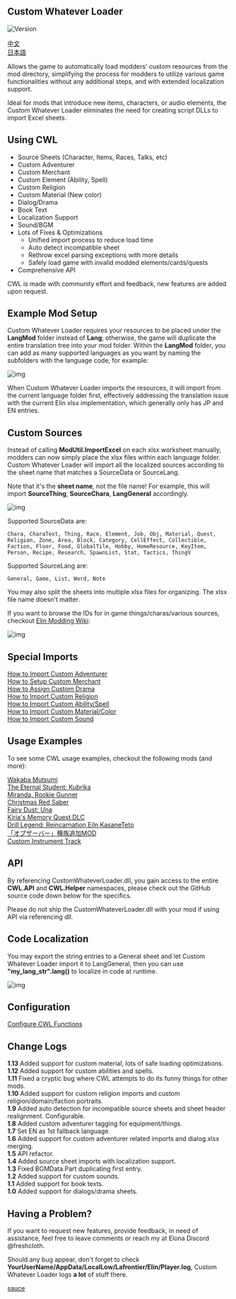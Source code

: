 ## Custom Whatever Loader

![Version](https://img.shields.io/badge/Version-1.16.0-R.svg)

[中文](./README.CN.md)  
[日本語](./README.JP.md)  

Allows the game to automatically load modders' custom resources from the mod directory, simplifying the process for modders to utilize various game functionalities without any additional steps, and with extended localization support.

Ideal for mods that introduce new items, characters, or audio elements, the Custom Whatever Loader eliminates the need for creating script DLLs to import Excel sheets.

## Using CWL

- Source Sheets (Character, Items, Races, Talks, etc)
- Custom Adventurer
- Custom Merchant
- Custom Element (Ability, Spell)
- Custom Religion
- Custom Material (New color)
- Dialog/Drama
- Book Text
- Localization Support 
- Sound/BGM
- Lots of Fixes & Optimizations
    - Unified import process to reduce load time
    - Auto detect incompatible sheet
    - Rethrow excel parsing exceptions with more details
    - Safely load game with invalid modded elements/cards/quests
- Comprehensive API

CWL is made with community effort and feedback, new features are added upon request.

## Example Mod Setup

Custom Whatever Loader requires your resources to be placed under the **LangMod** folder instead of **Lang**; otherwise, the game will duplicate the entire translation tree into your mod folder. Within the **LangMod** folder, you can add as many supported languages as you want by naming the subfolders with the language code, for example:

![img](https://i.postimg.cc/tJypn1Ys/image.png)

When Custom Whatever Loader imports the resources, it will import from the current language folder first, effectively addressing the translation issue with the current Elin xlsx implementation, which generally only has JP and EN entries.

## Custom Sources

Instead of calling **ModUtil.ImportExcel** on each xlsx worksheet manually, modders can now simply place the xlsx files within each language folder. Custom Whatever Loader will import all the localized sources according to the sheet name that matches a SourceData or SourceLang.

Note that it's the **sheet name**, not the file name! For example, this will import **SourceThing**, **SourceChara**, **LangGeneral** accordingly.

![img](https://i.postimg.cc/vZqGNjfC/Screenshot-1.png)

Supported SourceData are: 
```
Chara, CharaText, Thing, Race, Element, Job, Obj, Material, Quest, Religion, Zone, Area, Block, Category, CellEffect, Collectible, Faction, Floor, Food, GlobalTile, Hobby, HomeResource, KeyItem, Person, Recipe, Research, SpawnList, Stat, Tactics, ThingV
```

Supported SourceLang are: 
```
General, Game, List, Word, Note
```

You may also split the sheets into multiple xlsx files for organizing. The xlsx file name doesn't matter.

If you want to browse the IDs for in game things/charas/various sources, checkout [Elin Modding Wiki](https://elin-modding-resources.github.io/Elin.Docs):

![img](https://i.postimg.cc/15wF6V2L/image.png)

## Special Imports

[How to Import Custom Adventurer](https://github.com/gottyduke/Elin.Plugins/tree/master/CustomWhateverLoader/Docs/CustomAdventurer.md)  
[How to Setup Custom Merchant](https://github.com/gottyduke/Elin.Plugins/tree/master/CustomWhateverLoader/Docs/CustomMerchant.md)  
[How to Assign Custom Drama](https://github.com/gottyduke/Elin.Plugins/tree/master/CustomWhateverLoader/Docs/CustomDrama.md)  
[How to Import Custom Religion](https://github.com/gottyduke/Elin.Plugins/tree/master/CustomWhateverLoader/Docs/CustomReligion.md)  
[How to Import Custom Ability/Spell](https://github.com/gottyduke/Elin.Plugins/tree/master/CustomWhateverLoader/Docs/CustomElement.md)  
[How to Import Custom Material/Color](https://github.com/gottyduke/Elin.Plugins/tree/master/CustomWhateverLoader/Docs/CustomMaterial.md)  
[How to Import Custom Sound](https://github.com/gottyduke/Elin.Plugins/tree/master/CustomWhateverLoader/Docs/CustomSound.md)  

## Usage Examples

To see some CWL usage examples, checkout the following mods (and more):

[Wakaba Mutsumi](https://steamcommunity.com/sharedfiles/filedetails/?id=3380127472)  
[The Eternal Student: Kubrika](https://steamcommunity.com/sharedfiles/filedetails/?id=3380350255)  
[Miranda, Rookie Gunner](https://steamcommunity.com/sharedfiles/filedetails/?id=3383166653)  
[Christmas Red Saber](https://steamcommunity.com/sharedfiles/filedetails/?id=3383191390)  
[Fairy Dust: Una](https://steamcommunity.com/sharedfiles/filedetails/?id=3384670717)  
[Kiria's Memory Quest DLC](https://steamcommunity.com/sharedfiles/filedetails/?id=3381789374)  
[Drill Legend: Reincarnation Eiln KasaneTeto](https://steamcommunity.com/sharedfiles/filedetails/?id=3385442190)  
[「オブザーバー」種族追加MOD](https://steamcommunity.com/sharedfiles/filedetails/?id=3385578698)  
[Custom Instrument Track](https://steamcommunity.com/sharedfiles/filedetails/?id=3374708172)

## API

By referencing CustomWhateverLoader.dll, you gain access to the entire **CWL.API** and **CWL.Helper** namespaces, please check out the GitHub source code down below for the specifics.

Please do not ship the CustomWhateverLoader.dll with your mod if using API via referencing dll.

## Code Localization

You may export the string entries to a General sheet and let Custom Whatever Loader import it to LangGeneral, then you can use **"my_lang_str".lang()** to localize in code at runtime.

![img](https://i.postimg.cc/76HS3t8M/image.png)

## Configuration

[Configure CWL Functions](https://github.com/gottyduke/Elin.Plugins/tree/master/CustomWhateverLoader/Docs/Config.md)  

## Change Logs

**1.13** Added support for custom material, lots of safe loading optimizations.  
**1.12** Added support for custom abilities and spells.  
**1.11** Fixed a cryptic bug where CWL attempts to do its funny things for other mods.  
**1.10** Added support for custom religion imports and custom religion/domain/faction portraits.  
**1.9** Added auto detection for incompatible source sheets and sheet header realignment. Configurable.  
**1.8** Added custom adventurer tagging for equipment/things.  
**1.7** Set EN as 1st fallback language.  
**1.6** Added support for custom adventurer related imports and dialog.xlsx merging.  
**1.5** API refactor.  
**1.4** Added source sheet imports with localization support.  
**1.3** Fixed BGMData.Part duplicating first entry.  
**1.2** Added support for custom sounds.  
**1.1** Added support for book texts.  
**1.0** Added support for dialogs/drama sheets.  

## Having a Problem?

If you want to request new features, provide feedback, in need of assistance, feel free to leave comments or reach my at Elona Discord @freshcloth.

Should any bug appear, don't forget to check **YourUserName/AppData/LocalLow/Lafrontier/Elin/Player.log**, Custom Whatever Loader logs **a lot** of stuff there.

[sauce](https://github.com/gottyduke/Elin.Plugins/tree/master/CustomWhateverLoader)
